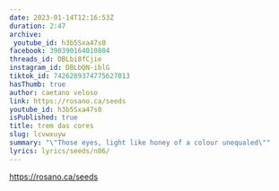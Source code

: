 ```yaml
---
date: 2023-01-14T12:16:53Z
duration: 2:47
archive:
 youtube_id: h3b5Sxa47s0
facebook: 390390164010804
threads_id: DBLbi8fCjie
instagram_id: DBLbQN-iblG
tiktok_id: 7426289374775627013
hasThumb: true
author: caetano veloso
link: https://rosano.ca/seeds
youtube_id: h3b5Sxa47s0
isPublished: true
title: trem das cores
slug: lcvwxuyw
summary: "\"Those eyes, light like honey of a colour unequaled\""
lyrics: lyrics/seeds/n06/
---
```


https://rosano.ca/seeds
